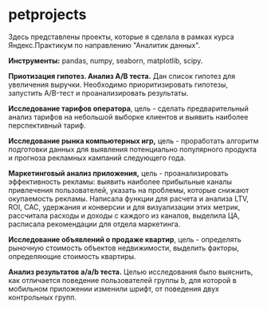 # petprojects
Здесь представлены проекты, которые я сделала в рамках курса Яндекс.Практикум по направлению "Аналитик данных".

**Инструменты:** pandas, numpy, seaborn, matplotlib, scipy.

**Приотизация гипотез. Анализ A/B теста.** Дан список гипотез для увеличения выручки. Необходимо приоритизировать гипотезы, запустить A/B-тест и проанализировать результаты.

**Исследование тарифов оператора**, цель - сделать предварительный анализ тарифов на небольшой выборке клиентов и выявить наиболее перспективный тариф.

**Исследование рынка компьютерных игр,** цель - проработать алгоритм подготовки данных для выявления потенциально популярного продукта и прогноза рекламных кампаний следующего года.

**Маркетинговый анализ приложения,** цель - проанализировать эффективность рекламы: выявить наиболее прибыльные каналы привлечения пользователей, указать на проблемы, которые снижают окупаемость рекламы. Написала функции для расчета и анализа LTV, ROI, CAC, удержания и конверсии и для визуализации этих метрик, рассчитала расходы и доходы с каждого из каналов, выделила ЦА, расписала рекомендации для отдела маркетинга. 

**Исследование объявлений о продаже квартир**, цель - определять рыночную стоимость объектов недвижимости, выделить факторы, определяющие стоимость квартиры.

**Анализ результатов a/a/b теста.** Целью исследования было выяснить, как отличается поведение пользователей группы b, для которой в мобильном приложении изменили шрифт, от поведения двух контрольных групп. 
